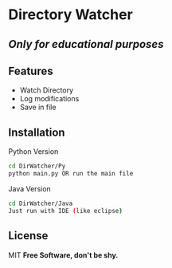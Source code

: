 # Directory Watcher
## _Only for educational purposes_

## Features

- Watch Directory
- Log modifications
- Save in file

## Installation

Python Version
```sh
cd DirWatcher/Py
python main.py OR run the main file
```
Java Version
```sh
cd DirWatcher/Java
Just run with IDE (like eclipse)
```
## License
MIT
**Free Software, don't be shy.**

